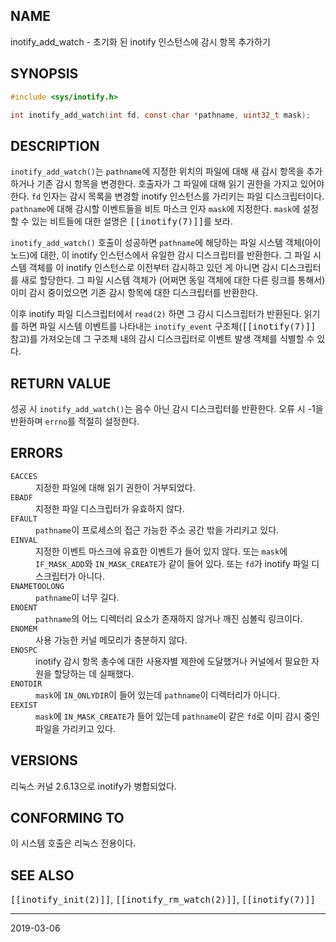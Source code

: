 ## NAME

inotify_add_watch - 초기화 된 inotify 인스턴스에 감시 항목 추가하기

## SYNOPSIS

```c
#include <sys/inotify.h>

int inotify_add_watch(int fd, const char *pathname, uint32_t mask);
```

## DESCRIPTION

`inotify_add_watch()`는 `pathname`에 지정한 위치의 파일에 대해 새 감시 항목을 추가하거나 기존 감시 항목을 변경한다. 호출자가 그 파일에 대해 읽기 권한을 가지고 있어야 한다. `fd` 인자는 감시 목록을 변경할 inotify 인스턴스를 가리키는 파일 디스크립터이다. `pathname`에 대해 감시할 이벤트들을 비트 마스크 인자 `mask`에 지정한다. `mask`에 설정할 수 있는 비트들에 대한 설명은 <tt>[[inotify(7)]]</tt>를 보라.

`inotify_add_watch()` 호출이 성공하면 `pathname`에 해당하는 파일 시스템 객체(아이노드)에 대한, 이 inotify 인스턴스에서 유일한 감시 디스크립터를 반환한다. 그 파일 시스템 객체를 이 inotify 인스턴스로 이전부터 감시하고 있던 게 아니면 감시 디스크립터를 새로 할당한다. 그 파일 시스템 객체가 (어쩌면 동일 객체에 대한 다른 링크를 통해서) 이미 감시 중이었으면 기존 감시 항목에 대한 디스크립터를 반환한다.

이후 inotify 파일 디스크립터에서 `read(2)` 하면 그 감시 디스크립터가 반환된다. 읽기를 하면 파일 시스템 이벤트를 나타내는 `inotify_event` 구조체(<tt>[[inotify(7)]]</tt> 참고)를 가져오는데 그 구조체 내의 감시 디스크립터로 이벤트 발생 객체를 식별할 수 있다.

## RETURN VALUE

성공 시 `inotify_add_watch()`는 음수 아닌 감시 디스크립터를 반환한다. 오류 시 -1을 반환하며 `errno`를 적절히 설정한다.

## ERRORS

<dl>
<dt><code>EACCES</code></dt>
<dd>지정한 파일에 대해 읽기 권한이 거부되었다.</dd>
<dt><code>EBADF</code></dt>
<dd>지정한 파일 디스크립터가 유효하지 않다.</dd>
<dt><code>EFAULT</code></dt>
<dd><code>pathname</code>이 프로세스의 접근 가능한 주소 공간 밖을 가리키고 있다.</dd>
<dt><code>EINVAL</code></dt>
<dd>지정한 이벤트 마스크에 유효한 이벤트가 들어 있지 않다. 또는 <code>mask</code>에 <code>IF_MASK_ADD</code>와 <code>IN_MASK_CREATE</code>가 같이 들어 있다. 또는 <code>fd</code>가 inotify 파일 디스크립터가 아니다.</dd>
<dt><code>ENAMETOOLONG</code></dt>
<dd><code>pathname</code>이 너무 길다.</dd>
<dt><code>ENOENT</code></dt>
<dd><code>pathname</code>의 어느 디렉터리 요소가 존재하지 않거나 깨진 심볼릭 링크이다.</dd>
<dt><code>ENOMEM</code></dt>
<dd>사용 가능한 커널 메모리가 충분하지 않다.</dd>
<dt><code>ENOSPC</code></dt>
<dd>inotify 감시 항목 총수에 대한 사용자별 제한에 도달했거나 커널에서 필요한 자원을 할당하는 데 실패했다.</dd>
<dt><code>ENOTDIR</code></dt>
<dd><code>mask</code>에 <code>IN_ONLYDIR</code>이 들어 있는데 <code>pathname</code>이 디렉터리가 아니다.</dd>
<dt><code>EEXIST</code></dt>
<dd><code>mask</code>에 <code>IN_MASK_CREATE</code>가 들어 있는데 <code>pathname</code>이 같은 <code>fd</code>로 이미 감시 중인 파일을 가리키고 있다.</dd>
</dl>

## VERSIONS

리눅스 커널 2.6.13으로 inotify가 병합되었다.

## CONFORMING TO

이 시스템 호출은 리눅스 전용이다.

## SEE ALSO

<tt>[[inotify_init(2)]]</tt>, <tt>[[inotify_rm_watch(2)]]</tt>, <tt>[[inotify(7)]]</tt>

----

2019-03-06
